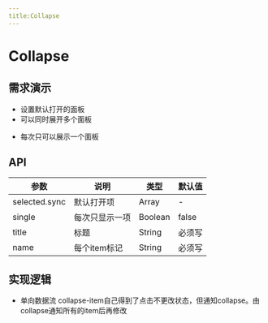 ```yaml
---
title:Collapse
---
```


# Collapse

## 需求演示

- 设置默认打开的面板
- 可以同时展开多个面板

<ClientOnly>
   <collapse-demo1></collapse-demo1>
</ClientOnly>

- 每次只可以展示一个面板

<ClientOnly>
   <collapse-demo2></collapse-demo2>
</ClientOnly>

## API

| 参数   | 说明   | 类型  | 默认值 |
| -------- | -------- | ------- | ------ |
| selected.sync | 默认打开项 | Array  | - |
| single       | 每次只显示一项| Boolean   | false   |
| title   | 标题 | String | 必须写 |
| name    | 每个item标记 | String | 必须写 |

## 实现逻辑

- 单向数据流
collapse-item自己得到了点击不更改状态，但通知collapse。由collapse通知所有的item后再修改
